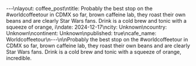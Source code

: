 ---\nlayout: coffee_post\ntitle: Probably the best stop on the #worldcoffeetour in CDMX so far, brown caffeine lab, they roast their own beans and are clearly Star Wars fans. Drink is a cold brew and tonic with a squeeze of orange, i\ndate: 2024-12-17\ncity: Unknown\ncountry: Unknown\ncontinent: Unknown\npublished: true\ncafe_name: Worldcoffeetour\n---\n\nProbably the best stop on the #worldcoffeetour in CDMX so far, brown caffeine lab, they roast their own beans and are clearly Star Wars fans. Drink is a cold brew and tonic with a squeeze of orange, incredible.